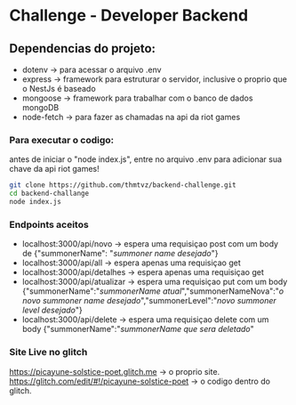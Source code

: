 
# Challenge - Developer Backend

## Dependencias do projeto:
* dotenv -> para acessar o arquivo .env
* express -> framework para estruturar o servidor, inclusive o proprio que o NestJs é baseado
* mongoose -> framework para trabalhar com o banco de dados mongoDB
* node-fetch -> para fazer as chamadas na api da riot games

### Para executar o codigo:
antes de iniciar o "node index.js", entre no arquivo .env para adicionar sua chave da api riot games!

```sh
git clone https://github.com/thmtvz/backend-challenge.git
cd backend-challange
node index.js
```
### Endpoints aceitos
* localhost:3000/api/novo -> espera uma requisiçao post com um body de {"summonerName": "*summoner name desejado*"}
* localhost:3000/api/all -> espera apenas uma requisiçao get
* localhost:3000/api/detalhes -> espera apenas uma requisiçao get
* localhost:3000/api/atualizar -> espera uma requisiçao put com um body {"summonerName":"*summonerName atual*","summonerNameNova":"*o novo summoner name desejado*","summonerLevel":"*novo summoner level desejado*"}
* localhost:3000/api/delete -> espera uma requisiçao delete com um body {"summonerName":"*summonerName que sera deletado*"

### Site Live no glitch
https://picayune-solstice-poet.glitch.me -> o proprio site.
https://glitch.com/edit/#!/picayune-solstice-poet -> o codigo dentro do glitch.
